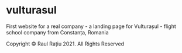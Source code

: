 # vulturasul

First website for a real company - a landing page for Vulturașul - flight school company from Constanța, Romania

Copyright © Raul Rațiu 2021. All Rights Reserved
